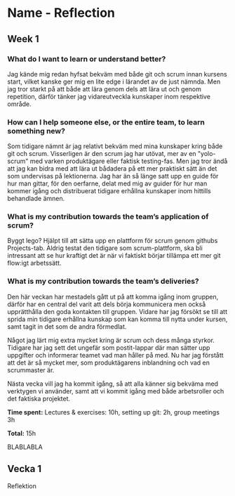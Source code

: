 # Name - Reflection
## Week 1
### What do I want to learn or understand better?
Jag kände mig redan hyfsat bekväm med både git och scrum innan kursens start, vilket kanske ger mig en lite edge i lärandet av de just nämnda. Men jag tror starkt på att både att lära genom dels att lära ut och genom repetition, därför tänker jag vidareutveckla kunskaper inom respektive område. 

### How can I help someone else, or the entire team, to learn something new?
Som tidigare nämnt är jag relativt bekväm med mina kunskaper kring både git och scrum. Visserligen är den scrum jag har utövat, mer av en "yolo-scrum" med varken produktägare eller faktisk testing-fas. Men jag tror ändå att jag kan bidra med att lära ut bådadera på ett mer praktiskt sätt än det som undervisas på lektionerna. Jag har än så länge satt upp en guide för hur man gittar, för den oerfarne, delat med mig av guider för hur man kommer igång och distribuerat tidigare erhållna kunskaper inom hittills behandlade ämnen.

### What is my contribution towards the team’s application of scrum?
Byggt lego? Hjälpt till att sätta upp en plattform för scrum genom githubs Projects-tab. Aldrig testat den tidigare som scrum-plattform, ska bli intressant att se hur kraftigt det är när vi faktiskt börjar tillämpa ett mer git flow:igt arbetssätt.

### What is my contribution towards the team’s deliveries?
Den här veckan har mestadels gått ut på att komma igång inom gruppen, därför har en central del varit att dels börja kommunicera men också upprätthålla den goda kontakten till gruppen. Vidare har jag försökt se till att sprida min tidigare erhållna kunskap som kan komma till nytta under kursen, samt tagit in det som de andra förmedlat. 

Något jag lärt mig extra mycket kring är scrum och dess många styrkor. Tidigare har jag sett det ungefär som postit-lappar där man sätter upp uppgifter och informerar teamet vad man håller på med. Nu har jag förstått att det är så mycket mer, som produktägarens inblandning och vad en scrummaster är. 

Nästa vecka vill jag ha kommit igång, så att alla känner sig bekväma med verktygen vi använder, samt att vi kommit igång med både arbetsroller och det faktiska projektet. 


**Time spent:** Lectures & exercises: 10h, setting up git: 2h, group meetings 3h

**Total:** 15h

BLABLABLA
## Vecka 1
Reflektion

